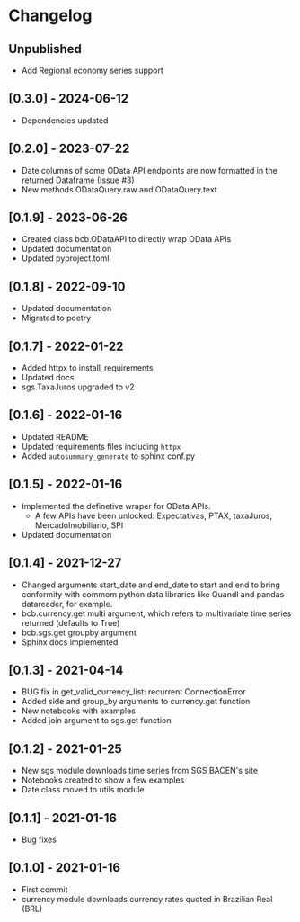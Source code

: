 # Changelog

## Unpublished
- Add Regional economy series support

## [0.3.0] - 2024-06-12
- Dependencies updated

## [0.2.0] - 2023-07-22
- Date columns of some OData API endpoints are now formatted in the returned Dataframe (Issue #3)
- New methods ODataQuery.raw and ODataQuery.text

## [0.1.9] - 2023-06-26
- Created class bcb.ODataAPI to directly wrap OData APIs
- Updated documentation
- Updated pyproject.toml

## [0.1.8] - 2022-09-10
- Updated documentation
- Migrated to poetry

## [0.1.7] - 2022-01-22
- Added httpx to install_requirements
- Updated docs
- sgs.TaxaJuros upgraded to v2

## [0.1.6] - 2022-01-16
- Updated README
- Updated requirements files including `httpx`
- Added `autosummary_generate` to sphinx conf.py


## [0.1.5] - 2022-01-16
- Implemented the definetive wraper for OData APIs.
  - A few APIs have been unlocked: Expectativas, PTAX, taxaJuros, MercadoImobiliario, SPI
- Updated documentation

## [0.1.4] - 2021-12-27
- Changed arguments start_date and end_date to start and end to bring conformity with commom python data libraries like Quandl and pandas-datareader, for example.
- bcb.currency.get multi argument, which refers to multivariate time series returned (defaults to True)
- bcb.sgs.get groupby argument
- Sphinx docs implemented

## [0.1.3] - 2021-04-14
- BUG fix in get_valid_currency_list: recurrent ConnectionError
- Added side and group_by arguments to currency.get function
- New notebooks with examples
- Added join argument to sgs.get function

## [0.1.2] - 2021-01-25
- New sgs module downloads time series from SGS BACEN's site
- Notebooks created to show a few examples
- Date class moved to utils module

## [0.1.1] - 2021-01-16

- Bug fixes

## [0.1.0] - 2021-01-16

- First commit
- currency module downloads currency rates quoted in Brazilian Real (BRL)